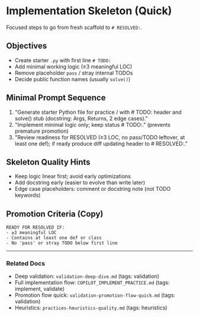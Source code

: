 <!-- COPILOT_CONTEXT_TAGS: implement, skeleton, todo-to-resolved, starter -->
# Implementation Skeleton (Quick)

Focused steps to go from fresh scaffold to `# RESOLVED:`.

## Objectives

- Create starter `.py` with first line `# TODO:`
- Add minimal working logic (≥3 meaningful LOC)
- Remove placeholder `pass` / stray internal TODOs
- Decide public function names (usually `solve()`)

## Minimal Prompt Sequence

1. "Generate starter Python file for practice <topic>/<n> with # TODO: header and solve() stub (docstring: Args, Returns, 2 edge cases)."
2. "Implement minimal logic only; keep status # TODO:." (prevents premature promotion)
3. "Review readiness for RESOLVED (≥3 LOC, no pass/TODO leftover, at least one def); if ready produce diff updating header to # RESOLVED:."

## Skeleton Quality Hints

- Keep logic linear first; avoid early optimizations
- Add docstring early (easier to evolve than write later)
- Edge case placeholders: comment or docstring note (not TODO keywords)

## Promotion Criteria (Copy)

```text
READY FOR RESOLVED IF:
- ≥3 meaningful LOC
- Contains at least one def or class
- No 'pass' or stray TODO below first line
```

---
### Related Docs

- Deep validation: `validation-deep-dive.md` (tags: validation)
- Full implementation flow: `COPILOT_IMPLEMENT_PRACTICE.md` (tags: implement, validate)
- Promotion flow quick: `validation-promotion-flow-quick.md` (tags: validation)
- Heuristics: `practices-heuristics-quality.md` (tags: heuristics)
